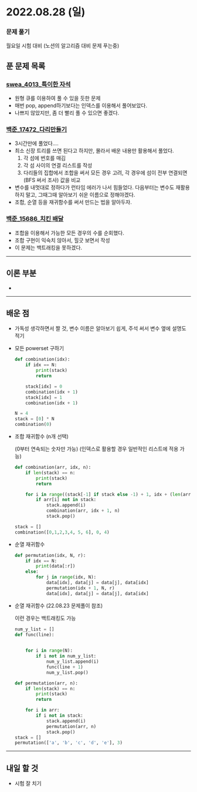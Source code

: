 # 2022.08.28 (일)

### 문제 풀기

월요일 시험 대비 (노션의 알고리즘 대비 문제 푸는중)

## 푼 문제 목록

### [swea_4013_특이한 자석](https://swexpertacademy.com/main/code/problem/problemDetail.do?contestProbId=AWIeV9sKkcoDFAVH)

- 원형 큐를 이용하여 풀 수 있을 듯한 문제
- 매번 pop, append하기보다는 인덱스를 이용해서 풀어보았다.
- 나쁘지 않았지만, 좀 더 빨리 풀 수 있으면 좋겠다.

###  [백준\_17472_다리만들기](https://www.acmicpc.net/problem/17472)

- 3시간만에 풀었다....
- 최소 신장 트리를 쓰면 된다고 하지만, 몰라서 배운 내용만 활용해서 풀었다.
  1. 각 섬에 번호를 매김
  2. 각 섬 사이의 연결 리스트를 작성
  3. 다리들의 집합에서 조합을 써서 모든 경우 고려, 각 경우에 섬이 전부 연결되면(BFS 써서 조사) 값을 비교
- 변수를 내멋대로 정하다가 런타임 에러가 나서 힘들었다. 다음부터는 변수도 재활용하지 말고, 그때그때 알아보기 쉬운 이름으로 정해야겠다.
- 조합, 순열 등을 재귀함수를 써서 만드는 법을 알아두자.

### [백준\_15686_치킨 배달](https://www.acmicpc.net/problem/15686)

- 조합을 이용해서 가능한 모든 경우의 수를 순회했다.
- 조합 구현이 익숙치 않아서, 힐긋 보면서 작성
- 이 문제는 백트래킹을 못하겠다.


---

## 이론 부분

- 

---

## 배운 점

- 가독성 생각하면서 짤 것, 변수 이름은 알아보기 쉽게, 주석 써서 변수 옆에 설명도 적기

- 모든 powerset 구하기

  ```python
  def combination(idx):
      if idx == N:
          print(stack)
          return
  
      stack[idx] = 0
      combination(idx + 1)
      stack[idx] = 1
      combination(idx + 1)
  
  N = 4
  stack = [0] * N
  combination(0)
  ```

- 조합 재귀함수 (n개 선택) 

  (0부터 연속되는 숫자만 가능) (인덱스로 활용할 경우 일반적인 리스트에 적용 가능)

  ```python
  def combination(arr, idx, n):
      if len(stack) == n:
          print(stack)
          return
  
      for i in range((stack[-1] if stack else -1) + 1, idx + (len(arr) - n) + 1):
          if arr[i] not in stack:
              stack.append(i)
              combination(arr, idx + 1, n)
              stack.pop()
  
  stack = []
  combination([0,1,2,3,4, 5, 6], 0, 4)
  ```

  

- 순열 재귀함수

  ```python
  def permutation(idx, N, r):
      if idx == N:
          print(data[:r])
      else:
          for j in range(idx, N):
              data[idx], data[j] = data[j], data[idx]
              permutation(idx + 1, N, r)
              data[idx], data[j] = data[j], data[idx]
  ```

- 순열 재귀함수 (22.08.23 문제풀이 참조)

  이런 경우는 백트래킹도 가능

  ```python
  num_y_list = []
  def func(line):
      
  
      for i in range(N):
          if i not in num_y_list:
              num_y_list.append(i)
              func(line + 1)
              num_y_list.pop()
  ```
  
  ```python
  def permutation(arr, n):
      if len(stack) == n:
          print(stack)
          return
  
      for i in arr:
          if i not in stack:
              stack.append(i)
              permutation(arr, n)
              stack.pop()
  stack = []
  permutation(['a', 'b', 'c', 'd', 'e'], 3)
  ```
  
  


---

## 내일 할 것

- 시험 잘 치기

